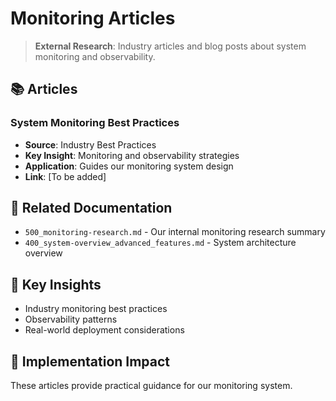 <!-- CONTEXT_REFERENCE: 400_context-priority-guide.md -->
<!-- MODULE_REFERENCE: 400_deployment-environment-guide.md -->

<!-- MODULE_REFERENCE: 400_system-overview_advanced_features.md -->
<!-- MODULE_REFERENCE: 400_system-overview.md -->
# Monitoring Articles

> **External Research**: Industry articles and blog posts about system monitoring and observability.

## 📚 **Articles**

### **System Monitoring Best Practices**
- **Source**: Industry Best Practices
- **Key Insight**: Monitoring and observability strategies
- **Application**: Guides our monitoring system design
- **Link**: [To be added]

## 🔗 **Related Documentation**
- `500_monitoring-research.md` - Our internal monitoring research summary
- `400_system-overview_advanced_features.md` - System architecture overview

## 📖 **Key Insights**
- Industry monitoring best practices
- Observability patterns
- Real-world deployment considerations

## 🎯 **Implementation Impact**
These articles provide practical guidance for our monitoring system.
